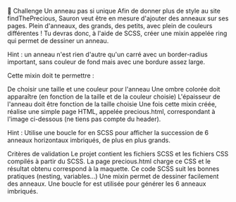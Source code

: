 💪 Challenge
Un anneau pas si unique
Afin de donner plus de style au site findThePrecious, Sauron veut être en mesure d'ajouter des anneaux sur ses pages.
Plein d'anneaux, des grands, des petits, avec plein de couleurs différentes !
Tu devras donc, à l'aide de SCSS, créer une mixin appelée ring qui permet de dessiner un anneau.

Hint : un anneau n'est rien d'autre qu'un carré avec un border-radius important, sans couleur de fond mais avec une bordure assez large.

Cette mixin doit te permettre :

De choisir une taille et une couleur pour l'anneau
Une ombre colorée doit apparaître (en fonction de la taille et de la couleur choisie)
L'épaisseur de l'anneau doit être fonction de la taille choisie
Une fois cette mixin créée, réalise une simple page HTML, appelée precious.html, correspondant à l'image ci-dessous (ne tiens pas compte du header).

Hint : Utilise une boucle for en SCSS pour afficher la succession de 6 anneaux horizontaux imbriqués, de plus en plus grands.

Critères de validation
Le projet contient les fichiers SCSS et les fichiers CSS compilés à partir du SCSS.
La page precious.html charge ce CSS et le résultat obtenu correspond à la maquette.
Ce code SCSS suit les bonnes pratiques (nesting, variables...)
Une mixin permet de dessiner facilement des anneaux.
Une boucle for est utilisée pour générer les 6 anneaux imbriqués.
